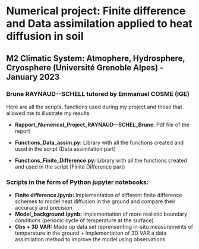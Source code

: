 
# Numerical project: Finite difference and Data assimilation applied to heat diffusion in soil
## M2 Climatic System: Atmophere, Hydrosphere, Cryosphere (Université Grenoble Alpes) - January 2023
### Brune RAYNAUD--SCHELL tutored by Emmanuel COSME (IGE)



Here are all the scripts, functions used during my project and those that allowed me to illustrate my results 

- **Rapport_Numerical_Project_RAYNAUD--SCHEL_Brune**: Pdf file of the report 

- **Functions_Data_assim.py:** Library with all the functions created and used in the script (Data assimilation part) 
- **Functions_Finite_Difference.py:** Library with all the functions created and used in the script (Finite Difference part) 

### Scripts in the form of Python jupyter notebooks:

- **Finite difference.ipynb:**  Implementation of different finite difference schemes to model heat diffusion in the ground and compare their accuracy and precision
- **Model_background.ipynb:** Implementation of more realistic boundary conditions (periodic cycle of temperature at the surface)
- **Obs + 3D VAR:**  Made up data set reprensenting in-situ measurements of temperature in the ground + Implementation of 3D VAR a data assimilation method to improve the model using observations 
 

